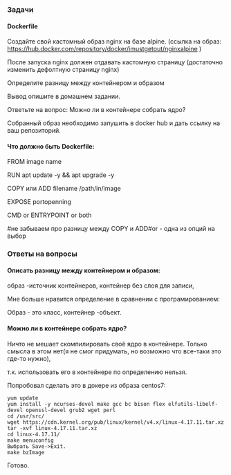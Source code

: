 
### Задачи 
#### Dockerfile

Создайте свой кастомный образ nginx на базе alpine. (ссылка на образ: https://hub.docker.com/repository/docker/imustgetout/nginxalpine )

После запуска nginx должен отдавать кастомную страницу (достаточно изменить дефолтную страницу nginx)

Определите разницу между контейнером и образом

Вывод опишите в домашнем задании.

Ответьте на вопрос: Можно ли в контейнере собрать ядро?

Собранный образ необходимо запушить в docker hub и дать ссылку на ваш репозиторий.




#### Что должно быть Dockerfile:

FROM image name

RUN apt update -y && apt upgrade -y 

COPY или ADD filename /path/in/image

EXPOSE portopenning

CMD or ENTRYPOINT or both

#не забываем про разницу между COPY и ADD#or - одна из опций на выбор

### Ответы на вопросы

#### Описать разницу между контейнером и образом:

образ -источник контейнеров, контейнер без слоя для записи, 

Мне больше нравится определение в сравнении с програмированием: 

Образ - это класс, контейнер -объект.

#### Можно ли в контейнере собрать ядро?

Ничто не мешает скомпилировать своё ядро в контейнере. Только смысла в этом нет(я не смог придумать, но возможно что все-таки это где-то нужно),

т.к. использовать его в контейнере по определению нельзя.

Попробовал сделать это в докере из образа centos7:

    yum update
    yum install -y ncurses-devel make gcc bc bison flex elfutils-libelf-devel openssl-devel grub2 wget perl
    cd /usr/src/
    wget https://cdn.kernel.org/pub/linux/kernel/v4.x/linux-4.17.11.tar.xz
    tar -xvf linux-4.17.11.tar.xz
    cd linux-4.17.11/
    make menuconfig
    Выбрать Save->Exit.
    make bzImage
    
 Готово.
